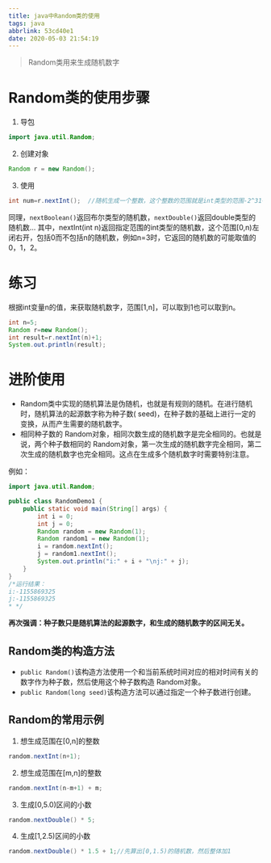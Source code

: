 ```yaml
---
title: java中Random类的使用
tags: java
abbrlink: 53cd40e1
date: 2020-05-03 21:54:19
---
```


>Random类用来生成随机数字
# Random类的使用步骤
1. 导包
```java
import java.util.Random;
```

2. 创建对象
```java
Random r = new Random();
```

3. 使用
```java
int num=r.nextInt();  //随机生成一个整数，这个整数的范围就是int类型的范围-2^31~2^31-1
```
同理，`nextBoolean()`返回布尔类型的随机数，`nextDouble()`返回double类型的随机数...
其中，nextInt(int n)返回指定范围的int类型的随机数，这个范围[0,n)左闭右开，包括0而不包括n的随机数，例如n=3时，它返回的随机数的可能取值的0，1，2。
# 练习

根据int变量n的值，来获取随机数字，范围[1,n]，可以取到1也可以取到n。
```java
int n=5;
Random r=new Random();
int result=r.nextInt(n)+1;
System.out.println(result);
```

# 进阶使用
- Random类中实现的随机算法是伪随机，也就是有规则的随机。在进行随机时，随机算法的起源数字称为种子数( seed)，在种子数的基础上进行一定的变换，从而产生需要的随机数字。
- 相同种子数的 Random对象，相同次数生成的随机数字是完全相同的。也就是说，两个种子数相同的 Random对象，第一次生成的随机数字完全相同，第二次生成的随机数字也完全相同。这点在生成多个随机数字时需要特别注意。

例如：
```java
import java.util.Random;

public class RandomDemo1 {
    public static void main(String[] args) {
        int i = 0;
        int j = 0;
        Random random = new Random(1);
        Random random1 = new Random(1);
        i = random.nextInt();
        j = random1.nextInt();
        System.out.println("i:" + i + "\nj:" + j);
    }
}
/*运行结果：
i:-1155869325
j:-1155869325
* */
```
**再次强调：种子数只是随机算法的起源数字，和生成的随机数字的区间无关。**
## Random类的构造方法
- `public Random()`该构造方法使用一个和当前系统时间对应的相对时间有关的数字作为种子数，然后使用这个种子数构造 Random对象。
- `public Random(long seed)`该构造方法可以通过指定一个种子数进行创建。
## Random的常用示例
1. 想生成范围在[0,n]的整数
```java
random.nextInt(n+1);
```
2. 想生成范围在[m,n]的整数
```java
random.nextInt(n-m+1) + m;
```
3. 生成[0,5.0)区间的小数
```java
random.nextDouble() * 5;
```
4. 生成[1,2.5)区间的小数
```java
random.nextDouble() * 1.5 + 1;//先算出[0,1.5)的随机数，然后整体加1
```





